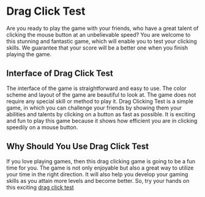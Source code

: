 # Drag Click Test
Are you ready to play the game with your friends, who have a great talent of clicking the mouse button at an unbelievable speed? You are welcome to this stunning and fantastic game, which will enable you to test your clicking skills. We guarantee that your score will be a better one when you finish playing the game. 

## Interface of Drag Click Test
The interface of the game is straightforward and easy to use. The color scheme and layout of the game are beautiful to look at. The game does not require any special skill or method to play it. Drag Clicking Test is a simple game, in which you can challenge your friends by showing them your abilities and talents by clicking on a button as fast as possible. It is exciting and fun to play this game because it shows how efficient you are in clicking speedily on a mouse button.
## Why Should You Use Drag Click Test
If you love playing games, then this drag clicking game is going to be a fun time for you. The game is not only enjoyable but also a great way to utilize your time in the right direction. It will also help you develop your gaming skills as you attain more levels and become better.
So, try your hands on this exciting [drag click test](https://speedwallop.com/drag-click-test/)
